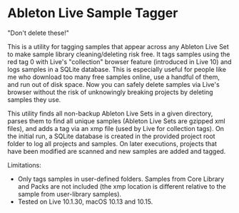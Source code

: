 # Ableton Live Sample Tagger

"Don't delete these!"

This is a utility for tagging samples that appear across any Ableton Live Set to make sample library cleaning/deleting risk free. It tags samples using the red tag 0 with Live's "collection" browser feature (introduced in Live 10) and logs samples in a SQLite database. This is especially useful for people like me who download too many free samples online, use a handful of them, and run out of disk space. Now you can safely delete samples via Live's browser without the risk of unknowingly breaking projects by deleting samples they use.

This utility finds all non-backup Ableton Live Sets in a given directory, parses them to find all unique samples (Ableton Live Sets are gzipped xml files), and adds a tag via an xmp file (used by Live for collection tags). On the initial run, a SQLite database is created in the provided project root folder to log all projects and samples. On later executions, projects that have been modified are scanned and new samples are added and tagged.

Limitations:

- Only tags samples in user-defined folders. Samples from Core Library and Packs are not included (the xmp location is different relative to the sample from user-library samples).
- Tested on Live 10.1.30, macOS 10.13 and 10.15.
